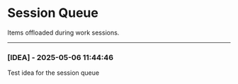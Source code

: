 # Session Queue

Items offloaded during work sessions.

---

### [IDEA] - 2025-05-06 11:44:46

Test idea for the session queue

